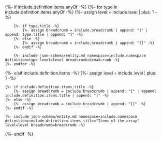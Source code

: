{%- if include.definition.items.anyOf -%}
	{%- for type in include.definition.items.anyOf -%}
		{%- assign level = include.level | plus: 1 -%}

		{%- if type.title -%}
			{%- assign breadcrumb = include.breadcrumb | append: "[" | append: type.title | append: "]" -%}
		{%- else -%}
			{%- assign breadcrumb = include.breadcrumb | append: "[]" -%}
		{%- endif -%}

		{%- include json-schema/entity.md namespace=include.namespace definition=type level=level breadcrumb=breadcrumb -%}
	{%- endfor -%}
{%- elsif include.definition.items -%}
	{%- assign level = include.level | plus: 1 -%}

	{%- if include.definition.items.title -%}
		{%- assign breadcrumb = include.breadcrumb | append: "[" | append: include.definition.items.title | append: "]" -%}
	{%- else -%}
		{%- assign breadcrumb = include.breadcrumb | append: "[]" -%}
	{%- endif -%}

	{%- include json-schema/entity.md namespace=include.namespace definition=include.definition.items title="Items of the array" level=level breadcrumb=breadcrumb -%}
{%- endif -%}
